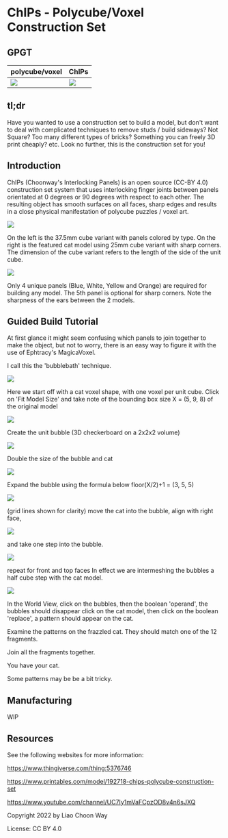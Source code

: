 # ChIPs - Polycube/Voxel Construction Set

## GPGT

| polycube/voxel | ChIPs |
| --- | --- |
| ![](img/magicavoxel_cat.png) | ![](img/ChIPs_cat.png) |

## tl;dr
Have you wanted to use a construction set to build a model, but don't want to deal with complicated techniques to remove studs / build sideways? Not Square? Too many different types of bricks? Something you can freely 3D print cheaply? etc. Look no further, this is the construction set for you!

## Introduction
ChIPs (Choonway's Interlocking Panels) is an open source (CC-BY 4.0) construction set system that uses interlocking finger joints between panels orientated at 0 degrees or 90 degrees with respect to each other. The resulting object has smooth surfaces on all faces, sharp edges and results in a close physical manifestation of polycube puzzles / voxel art.

![](img/ChIPs-37.5mm-vs-25mm-3DPrinted.png)

On the left is the 37.5mm cube variant with panels colored by type. On the right is the featured cat model using 25mm cube variant with sharp corners. The dimension of the cube variant refers to the length of the side of the unit cube.

![](img/ChIPs-3Dprinted.png)

Only 4 unique panels (Blue, White, Yellow and Orange) are required for building any model. The 5th panel is optional for sharp corners. Note the sharpness of the ears between the 2 models.

## Guided Build Tutorial

At first glance it might seem confusing which panels to join together to make the object, but not to worry, there is an easy way to figure it with the use of Ephtracy's MagicaVoxel.

I call this the 'bubblebath' technique.

![](img/tut-1.png)

Here we start off with a cat voxel shape, with one voxel per unit cube.
Click on 'Fit Model Size' and take note of the bounding box size X = (5, 9, 8) of the original model

![](img/tut-2.png)

Create the unit bubble (3D checkerboard on a 2x2x2 volume)

![](img/tut-3.png)

Double the size of the bubble and cat

![](img/tut-4.png)

Expand the bubble using the formula below
floor(X/2)+1 = (3, 5, 5)

![](img/tut-5.png)

(grid lines shown for clarity)
move the cat into the bubble, align with right face,

![](img/tut-6.png)

and take one step into the bubble.

![](img/tut-7.png)

repeat for front and top faces
In effect we are intermeshing the bubbles a half cube step with the cat model.

![](img/tut-8.png)

In the World View,
click on the bubbles, then the boolean 'operand', the bubbles should disappear
click on the cat model, then click on the boolean 'replace', a pattern should appear on the cat.

Examine the patterns on the frazzled cat. They should match one of the 12 fragments.

Join all the fragments together.

You have your cat.

Some patterns may be be a bit tricky.

## Manufacturing

WIP

## Resources

See the following websites for more information:

https://www.thingiverse.com/thing:5376746

https://www.printables.com/model/192718-chips-polycube-construction-set

https://www.youtube.com/channel/UC7Iy1mVaFCpzOD8v4n6sJXQ

Copyright 2022 by Liao Choon Way

License: CC BY 4.0
